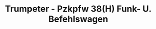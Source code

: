 ---
layout: product
title: "Trumpeter - Pzkpfw 38(H) Funk- U. Befehlswagen"
price: "2700" 
desc: "N/A"
img_path: "/assets/img/TRU00355.jpg"
brand: "N/A"
available: false
special_offer: false
new: false
soon: false
cat: "010000"
subcat: "013400"
subsubcat: "0N/A"
sifra: "TRU00355"
popular: true
---